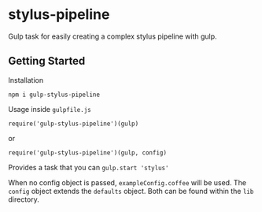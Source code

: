 # stylus-pipeline
Gulp task for easily creating a complex stylus pipeline with gulp.

## Getting Started
Installation

`npm i gulp-stylus-pipeline`

Usage inside `gulpfile.js`

`require('gulp-stylus-pipeline')(gulp)`

or

`require('gulp-stylus-pipeline')(gulp, config)`

Provides a task that you can `gulp.start 'stylus'`

When no config object is passed, `exampleConfig.coffee` will be used.
The `config` object extends the `defaults` object.
Both can be found within the `lib` directory.

